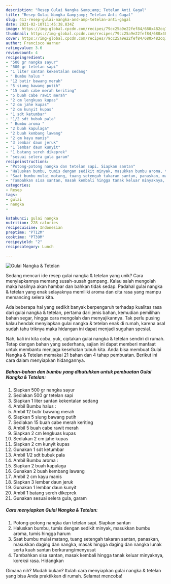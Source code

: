 ```yaml
---
description: "Resep Gulai Nangka &amp;amp; Tetelan Anti Gagal"
title: "Resep Gulai Nangka &amp;amp; Tetelan Anti Gagal"
slug: 411-resep-gulai-nangka-and-amp-tetelan-anti-gagal
date: 2021-02-10T11:45:38.834Z
image: https://img-global.cpcdn.com/recipes/79cc25a9e22fef84/680x482cq70/gulai-nangka-tetelan-foto-resep-utama.jpg
thumbnail: https://img-global.cpcdn.com/recipes/79cc25a9e22fef84/680x482cq70/gulai-nangka-tetelan-foto-resep-utama.jpg
cover: https://img-global.cpcdn.com/recipes/79cc25a9e22fef84/680x482cq70/gulai-nangka-tetelan-foto-resep-utama.jpg
author: Francisco Warner
ratingvalue: 3.6
reviewcount: 4
recipeingredient:
- "500 gr nangka sayur"
- "500 gr tetelan sapi"
- "1 liter santan kekentalan sedang"
- " Bumbu halus "
- "12 butir bawang merah"
- "5 siung bawang putih"
- "15 buah cabe merah keriting"
- "5 buah cabe rawit merah"
- "2 cm lengkuas kupas"
- "2 cm jahe kupas"
- "2 cm kunyit kupas"
- "1 sdt ketumbar"
- "1/2 sdt bubuk pala"
- " Bumbu aroma "
- "2 buah kapulaga"
- "2 buah kembang lawang"
- "2 cm kayu manis"
- "3 lembar daun jeruk"
- "1 lembar daun kunyit"
- "1 batang sereh dikeprek"
- "sesuai selera gula garam"
recipeinstructions:
- "Potong-potong nangka dan tetelan sapi. Siapkan santan"
- "Haluskan bumbu, tumis dengan sedikit minyak, masukkan bumbu aroma, tumis hingga harum"
- "Saat bumbu mulai matang, tuang setengah takaran santan, panaskan, masukkan daging dan nangka, masak hingga daging dan nangka lunak serta kuah santan berkurang/menyusut"
- "Tambahkan sisa santan, masak kembali hingga tanak keluar minyaknya, koreksi rasa. Hidangkan"
categories:
- Resep
tags:
- gulai
- nangka
- 

katakunci: gulai nangka  
nutrition: 228 calories
recipecuisine: Indonesian
preptime: "PT12M"
cooktime: "PT39M"
recipeyield: "2"
recipecategory: Lunch

---
```



![Gulai Nangka &amp; Tetelan](https://img-global.cpcdn.com/recipes/79cc25a9e22fef84/680x482cq70/gulai-nangka-tetelan-foto-resep-utama.jpg)

Sedang mencari ide resep gulai nangka &amp; tetelan yang unik? Cara menyiapkannya memang susah-susah gampang. Kalau salah mengolah maka hasilnya akan hambar dan bahkan tidak sedap. Padahal gulai nangka &amp; tetelan yang enak selayaknya memiliki aroma dan cita rasa yang mampu memancing selera kita.

Ada beberapa hal yang sedikit banyak berpengaruh terhadap kualitas rasa dari gulai nangka &amp; tetelan, pertama dari jenis bahan, kemudian pemilihan bahan segar, hingga cara mengolah dan menyajikannya. Tak perlu pusing kalau hendak menyiapkan gulai nangka &amp; tetelan enak di rumah, karena asal sudah tahu triknya maka hidangan ini dapat menjadi suguhan spesial.




Nah, kali ini kita coba, yuk, ciptakan gulai nangka &amp; tetelan sendiri di rumah. Tetap dengan bahan yang sederhana, sajian ini dapat memberi manfaat untuk membantu menjaga kesehatan tubuh kita. Anda bisa membuat Gulai Nangka &amp; Tetelan memakai 21 bahan dan 4 tahap pembuatan. Berikut ini cara dalam menyiapkan hidangannya.

<!--inarticleads1-->

##### Bahan-bahan dan bumbu yang dibutuhkan untuk pembuatan Gulai Nangka &amp; Tetelan:

1. Siapkan 500 gr nangka sayur
1. Sediakan 500 gr tetelan sapi
1. Siapkan 1 liter santan kekentalan sedang
1. Ambil  Bumbu halus :
1. Ambil 12 butir bawang merah
1. Siapkan 5 siung bawang putih
1. Sediakan 15 buah cabe merah keriting
1. Ambil 5 buah cabe rawit merah
1. Siapkan 2 cm lengkuas kupas
1. Sediakan 2 cm jahe kupas
1. Siapkan 2 cm kunyit kupas
1. Gunakan 1 sdt ketumbar
1. Ambil 1/2 sdt bubuk pala
1. Ambil  Bumbu aroma :
1. Siapkan 2 buah kapulaga
1. Gunakan 2 buah kembang lawang
1. Ambil 2 cm kayu manis
1. Siapkan 3 lembar daun jeruk
1. Gunakan 1 lembar daun kunyit
1. Ambil 1 batang sereh dikeprek
1. Gunakan sesuai selera gula, garam




<!--inarticleads2-->

##### Cara menyiapkan Gulai Nangka &amp; Tetelan:

1. Potong-potong nangka dan tetelan sapi. Siapkan santan
1. Haluskan bumbu, tumis dengan sedikit minyak, masukkan bumbu aroma, tumis hingga harum
1. Saat bumbu mulai matang, tuang setengah takaran santan, panaskan, masukkan daging dan nangka, masak hingga daging dan nangka lunak serta kuah santan berkurang/menyusut
1. Tambahkan sisa santan, masak kembali hingga tanak keluar minyaknya, koreksi rasa. Hidangkan




Gimana nih? Mudah bukan? Itulah cara menyiapkan gulai nangka &amp; tetelan yang bisa Anda praktikkan di rumah. Selamat mencoba!
